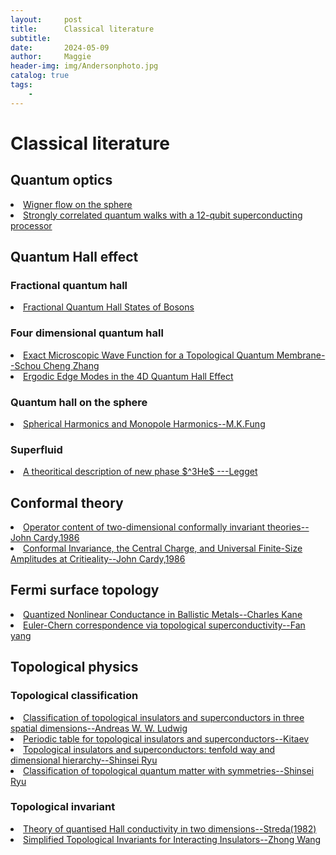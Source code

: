 ```yaml
---
layout:     post
title:      Classical literature
subtitle:   
date:       2024-05-09
author:     Maggie
header-img: img/Andersonphoto.jpg
catalog: true
tags:
    - 
---
```



#  Classical literature


## Quantum optics

<li>
<a href="https://maggiexheuw.github.io/pdf/The Wigner flow on the sphere.pdf">
Wigner flow on the sphere 
</a></li>

<li>
<a href="https://maggiexheuw.github.io/pdf/science.aaw1611.pdf">
Strongly correlated quantum
walks with a 12-qubit
superconducting processor
</a></li>



## Quantum Hall effect

### Fractional quantum hall 
<li>
<a href="https://maggiexheuw.github.io/pdf/cooper-2020-fractional-quantum-hall-states-of-bosons-properties-and-prospects-for-experimental-realization.pdf">
Fractional Quantum Hall States of Bosons
</a></li>


### Four dimensional quantum hall 

<li>
<a href="https://maggiexheuw.github.io/pdf/PhysRevLett.90.196801.pdf">
Exact Microscopic Wave Function for a Topological Quantum Membrane--Schou Cheng Zhang 
</a></li>

<li>
<a href="https://maggiexheuw.github.io/pdf/2104.01860v2.pdf">
Ergodic Edge Modes in the 4D Quantum Hall Effect
</a></li>



### Quantum hall on the sphere 
<li>
<a href="https://maggiexheuw.github.io/pdf/Spherical Harmonics and Monopole Harmonics.pdf">
Spherical Harmonics and Monopole Harmonics--M.K.Fung
</a></li>





### Superfluid
<li>
<a href="https://maggiexheuw.github.io/pdf/RevModPhys.47.331.pdf">
A theoritical description of new phase $^3He$  ---Legget
</a></li>




## Conformal theory 


<li>
<a href="https://maggiexheuw.github.io/pdf/cardy1986.pdf">
Operator content of two-dimensional conformally invariant theories--John Cardy,1986
</a></li>


<li>
<a href="https://maggiexheuw.github.io/pdf/10.1103@physrevlett.56.742.pdf">
Conformal Invariance, the Central Charge, and Universal Finite-Size
Amplitudes at Critieality--John Cardy,1986
</a></li>



## Fermi surface topology 

<li>
<a href="https://maggiexheuw.github.io/pdf2/PhysRevLett.128.076801 (1).pdf">
Quantized Nonlinear Conductance in Ballistic Metals--Charles Kane
</a></li>


<li>
<a href="https://maggiexheuw.github.io/pdf2/Euler-Chern correspondence via topological superconductivity.pdf">
Euler-Chern correspondence via topological superconductivity--Fan yang
</a></li>


## Topological physics



### Topological classification

<li>
<a href="https://maggiexheuw.github.io/pdf2/schnyder2008 (1).pdf">
Classification of topological insulators and superconductors in three spatial dimensions--Andreas W. W. Ludwig
</a></li>

<li>
<a href="https://maggiexheuw.github.io/pdf2/Kitaev2009p8192Advances_In_Theoretical_Physics.pdf">
Periodic table for topological insulators and superconductors--Kitaev
</a></li>


<li>
<a href="https://maggiexheuw.github.io/pdf2/ryu2010.pdf">
Topological insulators and superconductors: tenfold way and dimensional hierarchy--Shinsei Ryu
</a></li>


<li>
<a href="https://maggiexheuw.github.io/pdf2/RevModPhys.88.035005.pdf">
Classification of topological quantum matter with symmetries--Shinsei Ryu
</a></li>

### Topological invariant 


<li>
<a href="https://maggiexheuw.github.io/pdf2/streda1982.pdf">
Theory of quantised Hall conductivity in two dimensions--Streda(1982)
</a></li>


<li>
<a href="https://maggiexheuw.github.io/pdf2/PhysRevX.2.031008.pdf">
Simplified Topological Invariants for Interacting Insulators--Zhong Wang
</a></li>
